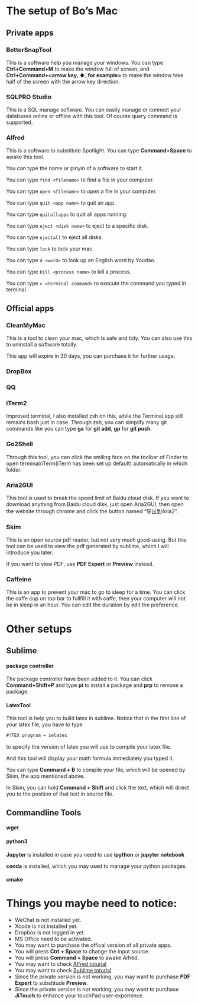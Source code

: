 # The setup of Bo’s Mac

## Private apps

### BetterSnapTool
This is a software help you manage your windows. You can type __Ctrl+Command+M__ to make the window full of screen, and __Ctrl+Command+<arrow key, ⬆️, for example>__ to make the window take half of the screen with the arrow key direction.

### SQLPRO Studio
This is a SQL manage software. You can easily manage or connect your databases online or offline with this tool. Of course query command is supported.

### Alfred
This is a software to substitute Spotlight. You can type __Command+Space__ to awake this tool. 

You can type the name or pinyin of a software to start it.

You can type `find <filename>` to find a file in your computer.

You can type `open <filename>` to open a file in your computer.

You can type `quit <app name>` to quit an app.

You can type `quitallapps` to quit all apps running.

You can type `eject <disk name>` to eject to a specific disk.

You can type `ejectall` to eject all disks.

You can type `lock` to lock your mac.

You can type `d <word>` to look up an English word by Youdao.

You can type `kill <process name>` to kill a process.

You can type `> <Terminal command>` to execute the command you typed in terminal.

## Official apps

### CleanMyMac
This is a tool to clean your mac, which is safe and tidy. You can also use this to uninstall a software totally. 

This app will expire in 30 days, you can purchase it for further usage.

### DropBox

### QQ 

### iTerm2
Improved terminal, I also installed zsh on this, while the Terminal.app still remains bash just in case.
Through zsh, you can simplify many git commands like you can type __ga__ for __git add__, __gp__ for __git push__.

 
### Go2Shell
Through this tool, you can click the smiling face on the toolbar of Finder to open terminal/iTerm(iTerm has been set up default) automatically in which folder.

### Aria2GUI
This tool is used to break the speed limit of Baidu cloud disk. If you want to download anything from Baidu cloud disk, just open Aria2GUI, then open the website through chrome and click the button named “导出到Aria2”.

### Skim
This is an open source pdf reader, but not very much good-using. But this tool can be used to view the pdf generated by sublime, which I will introduce you later.

If you want to view PDF, use __PDF Expert__ or __Preview__ instead.

### Caffeine
This is an app to prevent your mac to go to sleep for a time. You can click the caffe cup on top bar to fullfill it with caffe, then your  computer will not be in sleep in an hour. You can edit the duration by edit the preference.

# Other setups
## Sublime
#### package controller
The package controller have been added to it. You can click __Command+Shift+P__ and type __pi__ to install a package and __prp__ to remove a package.

#### LatexTool
This tool is help you to build latex in sublime.
Notice that in the first line of your latex file, you have to type

```latex
#!TEX program = xelatex
```

to specify the version of latex you will use to compile your latex file.

And this tool will display your math formula immediately you typed it.

You can type __Command + B__ to compile your file, which will be opened by Skim, the app mentioned above.

In Skim, you can hold __Command + Shift__ and click the text, which will direct you to the position of that text in source file.

## Commandline Tools
#### wget
#### python3
 __Jupyter__ is installed in case you need to use __ipython__ or __jupyter notebook__

__conda__ is installed, which you may used to manage your python packages.
#### cmake

# Things you maybe need to notice:
- WeChat is not installed yet.
- Xcode is not installed yet.
- Dropbox is not logged in yet.
- MS Office need to be activated.
- You may want to purchase the offical version of all private apps.
- You will press __Ctrl + Space__ to change the input source.
- You will press __Command + Space__ to awake Alfred.
- You may want to check [Alfred toturial](https://lifehacker.com/a-beginners-guide-to-mouseless-computing-with-alfred-1596198655)
- You may want to check [Sublime toturial](http://www.hongkiat.com/blog/sublime-text-tips/)
- Since the private version is not working, you may want to purchase __PDF Expert__ to substitude __Preview__.
- Since the private version is not working, you may want to purchase __JiTouch__ to enhance your touchPad user-experience.
